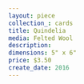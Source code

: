 ```yaml
---
layout: piece
collection_: cards
title: Quindelia
media: Felted Wool
description:
dimensions: 5" x 6"
price: $3.50
create_date: 2016
---
```

